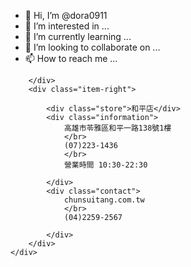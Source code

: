 - 👋 Hi, I’m @dora0911
- 👀 I’m interested in ...
- 🌱 I’m currently learning ...
- 💞️ I’m looking to collaborate on ...
- 📫 How to reach me ...

<!---
dora0911/dora0911 is a ✨ special ✨ repository because its `README.md` (this file) appears on your GitHub profile.
You can click the Preview link to take a look at your changes.
--->

<!DOCTYPE html>
<html lang="en">
<head>
    <meta charset="UTF-8">
    <meta http-equiv="X-UA-Compatible" content="IE=edge">
    <meta name="viewport" content="width=device-width, initial-scale=1.0">
    <title>名片</title>
    <link rel="stylesheet" href="card.css">
</head>

<body>
    <div class="container">
        <div class="item-left">

        </div>
        <div class="item-right">

            <div class="store">和平店</div>
            <div class="information">
                高雄市苓雅區和平一路138號1樓
                </br>
                (07)223-1436
                </br>
                營業時間 10:30-22:30
                
            </div>
            <div class="contact">
                chunsuitang.com.tw
                </br>
                (04)2259-2567
                
            </div>
        </div>
    </div>

</body>
</html>
